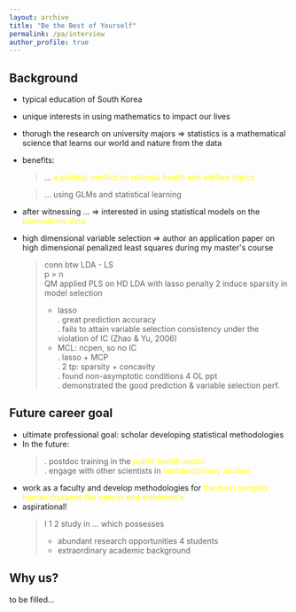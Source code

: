 ```yaml
---
layout: archive
title: "Be the Best of Yourself"
permalink: /pa/interview
author_profile: true
---
```


## Background
* typical education of South Korea 
* unique interests in using mathematics to impact our lives
* thorugh the research on university majors => statistics is a mathematical science that learns our world and nature from the data
* benefits: 
  > ... <span style="color:yellow">a political conflict on national health and welfare topics

  > ... using GLMs and statistical learning
* after witnessing ... => interested in using statistical models on the <span style="color:yellow">biomedicine data 
* high dimensional variable selection => author an application paper on high dimensional penalized least squares during my master's course

  > conn btw LDA - LS\
  > p > n\
  > QM applied PLS on HD LDA with lasso penalty 2 induce sparsity in model selection
  > * lasso\
	> . great prediction accuracy\
	> . fails to attain variable selection consistency under the violation of IC (Zhao & Yu, 2006)
  > * MCL: ncpen, so no IC\
  >	. lasso + MCP\
	> . 2 tp: sparsity + concavity\
	> . found non-asymptotic conditions 4 OL ppt\
	> . demonstrated the good prediction & variable selection perf.

## Future career goal

* ultimate professional goal: scholar developing statistical methodologies
* In the future: 
  > . postdoc training in the <span style="color:yellow">public health sector</span>\
  > . engage with other scientists in <span style="color:yellow">interdisciplinary studies 
* work as a faculty and develop methodologies for <span style="color:yellow">the most complex human diseases like cancer and alzheimer's
* aspirational!
  > I 1 2 study in ... which possesses
  > * abundant research opportunities 4 students
  > * extraordinary academic background

## Why us?

to be filled...